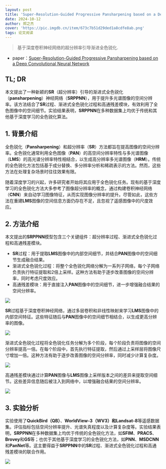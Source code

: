 ```yaml
---
layout: post
title: 'Super-Resolution-Guided Progressive Pansharpening based on a Deep Convolutional Neural Network'
date: 2024-10-12
author: 郑之杰
cover: 'https://pic.imgdb.cn/item/673c7b51d29ded1a8cdfe8ab.png'
tags: 论文阅读
---
```


> 基于深度卷积神经网络的超分辨率引导渐进全色锐化.

- paper：[Super-Resolution-Guided Progressive Pansharpening based on a Deep Convolutional Neural Network](https://ieeexplore.ieee.org/document/9172104)

## TL; DR

本文提出了一种新颖的**SR**（超分辨率）引导的渐进式全色锐化（**pansharpening**）神经网络（**SRPPNN**），用于提升多光谱图像的空间分辨率。该方法结合了**SR**过程、渐进式全色锐化过程和高通残差模块，有效利用了全色图像中的空间细节。实验结果表明，**SRPPNN**在多种数据集上均优于传统和其他基于深度学习的全色锐化算法。

## 1. 背景介绍

全色锐化（**Pansharpening**）和超分辨率（**SR**）方法都旨在提高图像的空间分辨率。全色锐化通常利用全色图像（**PAN**）的高空间分辨率特性与多光谱图像（**LMS**）的高光谱分辨率特性相结合，以生成高分辨率多光谱图像（**HRM**）。传统的全色锐化方法包括基于成分替换、多分辨率分析和稀疏表示的方法。然而，这些方法在处理复杂场景时往往效果有限。

随着深度学习的兴起，许多研究者开始将其应用于全色锐化任务。现有的基于深度学习的全色锐化方法大多参考了图像超分辨率的概念，通过构建卷积神经网络（**CNN**）来自动学习图像特征，从而实现图像分辨率的提升。尽管如此，这些方法在重建**LMS**图像的空间信息方面仍存在不足，且忽视了遥感图像中的尺度效应。

## 2. 方法介绍

本文提出的**SRPPNN**模型包含三个关键组件：超分辨率过程、渐进式全色锐化过程和高通残差模块。
- **SR**过程：用于提取**LMS**图像中的内部空间细节，并结合**PAN**图像中的空间细节生成融合结果。
- 渐进式全色锐化过程：将整个全色锐化网络分解为一系列子网络，每个子网络负责执行特征提取和2倍上采样。这种方法有助于逐步改善图像的空间分辨率，同时考虑尺度效应。
- 高通残差模块：用于直接注入**PAN**图像中的空间细节，进一步增强融合结果的空间分辨率。

![](https://pic.imgdb.cn/item/673c7c07d29ded1a8ce084b7.png)

**SR**过程基于深度卷积神经网络，通过多层卷积和非线性映射来学习**LMS**图像中的内部空间特征。这些特征随后与**PAN**图像中的空间细节相结合，以生成更高分辨率的图像。

![](https://pic.imgdb.cn/item/673c7c92d29ded1a8ce0f376.png)

渐进式全色锐化过程将全色锐化任务分解为多个阶段，每个阶段负责将图像的空间分辨率提高一倍。在每个阶段中，首先执行特征提取，然后通过上采样层将图像尺寸增加一倍。这种方法有助于逐步改善图像的空间分辨率，同时减少计算复杂度。

![](https://pic.imgdb.cn/item/673c7cb0d29ded1a8ce10a9e.png)

高通残差模块通过计算**PAN**图像与**LMS**图像上采样版本之间的差异来提取空间细节。这些差异信息随后被注入到网络中，以增强融合结果的空间分辨率。

![](https://pic.imgdb.cn/item/673c7cd4d29ded1a8ce12362.png)

## 3. 实验分析

实验使用了**QuickBird（QB）**、**WorldView-3（WV3）**和**Landsat-8**等遥感数据集。评估指标包括空间分辨率提升、光谱失真程度以及计算复杂度等。实验结果表明，**SRPPNN**在多种数据集上均优于传统的全色锐化方法，如**SFIM**、**PRACS**、**Brovey**和**GS**等；也优于其他基于深度学习的全色锐化方法，如**PNN**、**MSDCNN**和**PanNet**等。这主要得益于**SRPPNN**中的**SR**过程、渐进式全色锐化过程和高通残差模块的联合作用。

![](https://pic.imgdb.cn/item/673c7d37d29ded1a8ce16661.png)

